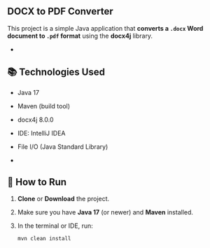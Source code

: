 ## DOCX to PDF Converter

This project is a simple Java application that **converts a `.docx` Word document to `.pdf` format** using the **docx4j** library.

-

## 📚 Technologies Used

- Java 17
- Maven (build tool)
- docx4j 8.0.0
- IDE: IntelliJ IDEA 
- File I/O (Java Standard Library)

-

## 🚀 How to Run

1. **Clone** or **Download** the project.
2. Make sure you have **Java 17** (or newer) and **Maven** installed.
3. In the terminal or IDE, run:

   ```bash
   mvn clean install


